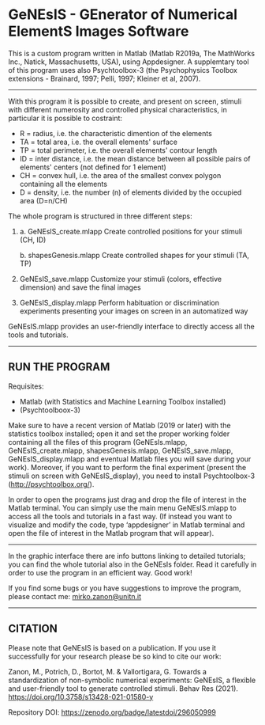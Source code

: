 # GeNEsIS - GEnerator of Numerical ElementS Images Software
This is a custom program written in Matlab (Matlab R2019a, The MathWorks Inc., Natick, Massachusetts, USA), using Appdesigner. 
A supplemtary tool of this program uses also Psychtoolbox-3 (the Psychophysics Toolbox extensions - Brainard, 1997; Pelli, 1997; Kleiner et al, 2007).

--------------------------------------------------------------------------------------------------------------------------------------------------------------------------

With this program it is possible to create, and present on screen, stimuli with different numerosity and controlled physical characteristics, in particular it is possible to costraint:
-   R = radius, i.e. the characteristic dimention of the elements
-	TA = total area, i.e. the overall elements' surface
-	TP = total perimeter, i.e. the overall elements' contour length
-	ID = inter distance, i.e. the mean distance between all possible pairs of elements' centers (not defined for 1 element)
-	CH = convex hull, i.e. the area of the smallest convex polygon containing all the elements
-	D = density, i.e. the number (n) of elements divided by the occupied area (D=n/CH)

The whole program is structured in three different steps:

1.	a. GeNEsIS_create.mlapp
    Create controlled positions for your stimuli (CH, ID)

    b. shapesGenesis.mlapp
    Create controlled shapes for your stimuli (TA, TP)

2.	GeNEsIS_save.mlapp
    Customize your stimuli (colors, effective dimension) and save the final images

3.	GeNEsIS_display.mlapp
    Perform habituation or discrimination experiments presenting your images on screen in an automatized way

GeNEsIS.mlapp provides an user-friendly interface to directly access all the tools and tutorials.

---------------------------------------------------------------------------------------------------------------------------------------------------------------------------
RUN THE PROGRAM
----------------------------------------------------------------------------------------------------------------------------------------------------------------------------
Requisites:
- Matlab (with Statistics and Machine Learning Toolbox installed)
- (Psychtoolboox-3)

Make sure to have a recent version of Matlab (2019 or later) with the statistics toolbox installed; open it and set the proper working folder containing all the files of this program (GeNEsIs.mlapp, GeNEsIS_create.mlapp, shapesGenesis.mlapp, GeNEsIS_save.mlapp, GeNEsIS_display.mlapp and eventual Matlab files you will save during your work).
Moreover, if you want to perform the final experiment (present the stimuli on screen with GeNEsIS_display), you need to install Psychtoolbox-3 (http://psychtoolbox.org/).

In order to open the programs just drag and drop the file of interest in the Matlab terminal.
You can simply use the main menu GeNEsIS.mlapp to access all the tools and tutorials in a fast way.
(If instead you want to visualize and modify the code, type ‘appdesigner’ in Matlab terminal and open the file of interest in the Matlab program that will appear).

---------------------------------------------------------------------------------------------------------------------------------------------------------------------------

In the graphic interface there are info buttons linking to detailed tutorials; you can find the whole tutorial also in the GeNEsIs folder. Read it carefully in order to use the program in an efficient way.
Good work!

If you find some bugs or you have suggestions to improve the program, please contact me: mirko.zanon@unitn.it

---------------------------------------------------------------------------------------------------------------------------------------------------------------------------
CITATION
----------------------------------------------------------------------------------------------------------------------------------------------------------------------------

Please note that GeNEsIS is based on a publication. If you use it successfully for your research please be so kind to cite our work:

Zanon, M., Potrich, D., Bortot, M. & Vallortigara, G. Towards a standardization of non-symbolic numerical experiments: GeNEsIS, a flexible and user-friendly tool to generate controlled stimuli. Behav Res (2021). https://doi.org/10.3758/s13428-021-01580-y

Repository DOI: https://zenodo.org/badge/latestdoi/296050999


